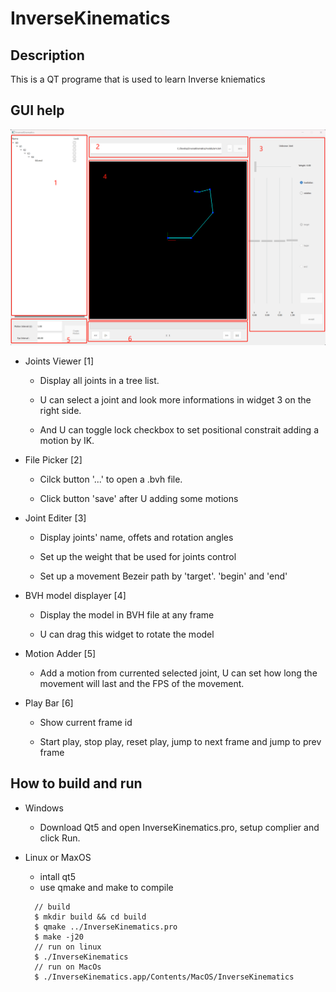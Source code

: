 # InverseKinematics

## Description

This is a QT programe that is used to learn Inverse kniematics

## GUI help

![image](preview.png)

- Joints Viewer [1]
  
  - Display all joints in a tree list.
  
  - U can select a joint and look more informations in widget 3 on the right side.
  
  - And U can toggle lock checkbox to set positional constrait adding a motion by IK.

- File Picker [2]
  
  - Cilck button '...' to open a .bvh file.
  
  - Click button 'save' after U adding some motions

- Joint Editer [3]
  
  - Display joints' name, offets and rotation angles
  
  - Set up the weight that be used for joints control
  
  - Set up a movement Bezeir path by 'target'. 'begin' and 'end'

- BVH model displayer [4]

  - Display the model in BVH file at any frame

  - U can drag this widget to rotate the model

- Motion Adder [5]

  - Add a motion from currented selected joint, U can set how long the movement will last and the FPS of the movement.

- Play Bar [6]

  - Show current frame id

  - Start play, stop play, reset play, jump to next frame and jump to prev frame

## How to build and run

- Windows
  
  - Download Qt5 and open InverseKinematics.pro, setup complier and click Run.

- Linux or MaxOS
  - intall qt5
  - use qmake and make to compile
  ```
    // build
    $ mkdir build && cd build
    $ qmake ../InverseKinematics.pro
    $ make -j20
    // run on linux
    $ ./InverseKinematics
    // run on MacOs
    $ ./InverseKinematics.app/Contents/MacOS/InverseKinematics
  ```